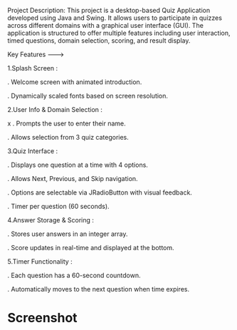 Project Description:
This project is a desktop-based Quiz Application developed using Java and Swing. It allows users to participate in quizzes across different domains with a graphical user interface (GUI). The application is structured to offer multiple features including user interaction, timed questions, domain selection, scoring, and result display.

Key Features --->

1.Splash Screen :


. Welcome screen with animated introduction.

. Dynamically scaled fonts based on screen resolution.

2.User Info & Domain Selection :

x
. Prompts the user to enter their name.

. Allows selection from 3 quiz categories.

3.Quiz Interface :


. Displays one question at a time with 4 options.

. Allows Next, Previous, and Skip navigation. 

. Options are selectable via JRadioButton with visual feedback.

. Timer per question (60 seconds).


4.Answer Storage & Scoring :


. Stores user answers in an integer array.

. Score updates in real-time and displayed at the bottom.


5.Timer Functionality :


. Each question has a 60-second countdown.

. Automatically moves to the next question when time expires.

# Screenshot 



